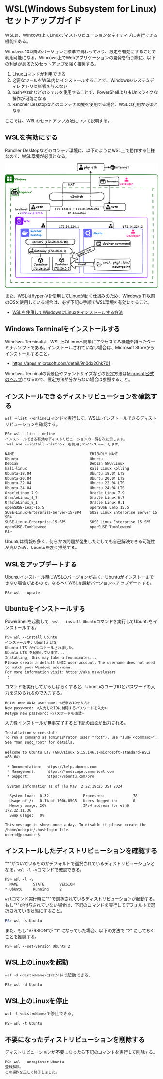 WSL(Windows Subsystem for Linux)セットアップガイド
===
WSLは、Windows上でLinuxディストリビューションをネイティブに実行できる機能である。

Windows 10以降のバージョンに標準で備わっており、設定を有効にすることで利用可能になる。Windows上でWebアプリケーションの開発を行う際に、以下の利点があるためセットアップを強く推奨する。

1. Linuxコマンドが利用できる
2. 必要なツールをWSL内にインストールすることで、Windowsのシステムディレクトリに影響を与えない
3. bashやzshなどのシェルを使用することで、PowerShellよりもUnixライクな操作が可能になる
4. Rancher Desktopなどのコンテナ環境を使用する場合、WSLの利用が必須となる

ここでは、WSLのセットアップ方法について説明する。

## WSLを有効にする
Rancher Desktopなどのコンテナ環境は、以下のようにWSL上で動作する仕様なので、WSL環境が必須となる。

![](images/overview-wsl.png)

また、WSLはHyper-Vを使用してLinuxが動く仕組みのため、Windows 11 以前のOSを使用している場合は、必ず下記の手順でWSL環境を有効にすること。

* [WSLを使用してWindowsにLinuxをインストールする方法](https://learn.microsoft.com/ja-jp/windows/wsl/install)

## Windows Terminalをインストールする
Windows Terminalは、WSL上のLinuxへ簡単にアクセスする機能を持ったターミナルソフトである。インストールされていない場合は、Microsoft Storeからインストールすること。

 * https://apps.microsoft.com/detail/9n0dx20hk701

Windows Terminalの背景色やフォントサイズなどの設定方法は[Microsoft公式のヘルプ](https://learn.microsoft.com/ja-jp/windows/terminal/customize-settings/profile-general)になるので、設定方法が分からない場合は参照すること。

## インストールできるディストリビューションを確認する
`wsl --list --online`コマンドを実行して、WSLにインストールできるディストリビューションを確認する。

```
PS> wsl --list --online
インストールできる有効なディストリビューションの一覧を次に示します。
'wsl.exe --install <Distro>' を使用してインストールします。

NAME                                   FRIENDLY NAME
Ubuntu                                 Ubuntu
Debian                                 Debian GNU/Linux
kali-linux                             Kali Linux Rolling
Ubuntu-18.04                           Ubuntu 18.04 LTS
Ubuntu-20.04                           Ubuntu 20.04 LTS
Ubuntu-22.04                           Ubuntu 22.04 LTS
Ubuntu-24.04                           Ubuntu 24.04 LTS
OracleLinux_7_9                        Oracle Linux 7.9
OracleLinux_8_7                        Oracle Linux 8.7
OracleLinux_9_1                        Oracle Linux 9.1
openSUSE-Leap-15.5                     openSUSE Leap 15.5
SUSE-Linux-Enterprise-Server-15-SP4    SUSE Linux Enterprise Server 15 SP4
SUSE-Linux-Enterprise-15-SP5           SUSE Linux Enterprise 15 SP5
openSUSE-Tumbleweed                    openSUSE Tumbleweed
PS>
```
Ubuntuは情報も多く、何らかの問題が発生したとしても自己解決できる可能性が高いため、Ubuntuを強く推奨する。

## WSLをアップデートする
Ubuntuインストール時にWSLのバージョンが古く、Ubuntuがインストールできない場合があるので、なるべくWSLを最新バージョンへアップデートする。
```
PS> wsl --update
```

## Ubuntuをインストールする

PowerShellを起動して、`wsl --install Ubuntu`コマンドを実行してUbuntuをインストールする。

```
PS> wsl --install Ubuntu
インストール中: Ubuntu LTS
Ubuntu LTS がインストールされました。
Ubuntu LTS を起動しています...
Installing, this may take a few minutes...
Please create a default UNIX user account. The username does not need to match your Windows username.
For more information visit: https://aka.ms/wslusers
 :
```

コマンドを実行してからしばらくすると、UbuntuのユーザIDとパスワードの入力を求められるので入力する。

```
Enter new UNIX username: <任意のIDを入力>
New password:　<入力したIDに付随するパスワードを入力>
Retype new password: <パスワードを確認>
```

入力後インストールが無事完了すると下記の画面が出力される。
 
```
Installation successful!
To run a command as administrator (user "root"), use "sudo <command>".
See "man sudo_root" for details.

Welcome to Ubuntu LTS (GNU/Linux 5.15.146.1-microsoft-standard-WSL2 x86_64)

 * Documentation:  https://help.ubuntu.com
 * Management:     https://landscape.canonical.com
 * Support:        https://ubuntu.com/pro

 System information as of Thu May  2 22:19:25 JST 2024

  System load:  0.32                Processes:             78
  Usage of /:   0.1% of 1006.85GB   Users logged in:       0
  Memory usage: 26%                 IPv4 address for eth0: 172.22.11.36
  Swap usage:   0%

This message is shown once a day. To disable it please create the
/home/ochipin/.hushlogin file.
userid@pcname:~$ 
```

## インストールしたディストリビューションを確認する

"\*"がついているものがデフォルトで選択されているディストリビューションとなる。`wsl -l -v`コマンドで確認できる。

```
PS> wsl -l -v
  NAME       STATE       VERSION
* Ubuntu     Running     2
```

`wsl`コマンド実行時に"\*"で選択されているディストリビューションが起動する。もし"\*"が付与されていない場合は、下記のコマンドを実行してデフォルトで選択されている状態にすること。

```powershell
PS> wsl -s Ubuntu
```

また、もし"VERSION"が "1" になっていた場合、以下の方法で "2" にしておくことを推奨する。

```
PS> wsl --set-version Ubuntu 2
```

## WSL上のLinuxを起動
`wsl -d <distroName>`コマンドで起動できる。
```
PS> wsl -d Ubuntu
```

## WSL上のLinuxを停止
`wsl -t <distroName>`で停止できる。
```
PS> wsl -t Ubuntu
```

## 不要になったディストリビューションを削除する
ディストリビューションが不要になったら下記のコマンドを実行して削除する。
```
PS> wsl --unregister Ubuntu
登録解除。
この操作を正しく終了しました。
```
